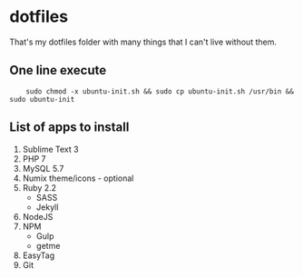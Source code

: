 # dotfiles

That's my dotfiles folder with many things that I can't live without them.

## One line execute

```
	sudo chmod -x ubuntu-init.sh && sudo cp ubuntu-init.sh /usr/bin && sudo ubuntu-init
```

## List of apps to install

1. Sublime Text 3
1. PHP 7
1. MySQL 5.7
1. Numix theme/icons - optional
1. Ruby 2.2
	- SASS
	- Jekyll
1. NodeJS
1. NPM
	- Gulp
	- getme
1. EasyTag
1. Git